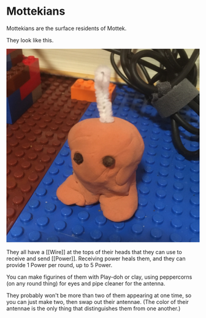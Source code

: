 # Mottekians

Mottekians are the surface residents of Mottek.

They look like this.

![Oomoo, a Mottekian](../media/oomoo.jpeg)

They all have a [[Wire]] at the tops of their heads that they can use to receive and send [[Power]]. Receiving power heals them, and they can provide 1 Power per round, up to 5 Power.

You can make figurines of them with Play-doh or clay, using peppercorns (on any round thing) for eyes and pipe cleaner for the antenna.

They probably won't be more than two of them appearing at one time, so you can just make two, then swap out their antennae. (The color of their antennae is the only thing that distinguishes them from one another.)